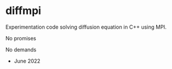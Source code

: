 # diffmpi

Experimentation code solving diffusion equation in C++ using MPI.

No promises

No demands

 - June 2022
